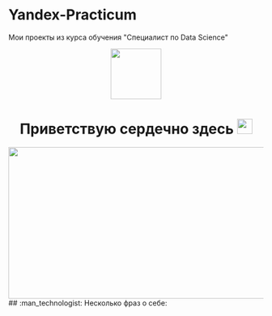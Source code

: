 # Yandex-Practicum
Мои проекты из курса обучения "Специалист по Data Science"
<div id="header" align="center">
  <img src="https://media.giphy.com/media/gjrYDwbjnK8x36xZIO/giphy.gif" width="100"/>
</div>
<div id="badges" align="center">
<img src="https://komarev.com/ghpvc/?username=UsilaDobry&style=flat-square&color=blue" alt=""/>
</div>
<h1 align="center">
  Приветствую сердечно здесь
  <img src="https://media.giphy.com/media/hvRJCLFzcasrR4ia7z/giphy.gif" width="30px"/>
</h1>
<div align="center">
  <img src="https://media.giphy.com/media/dWesBcTLavkZuG35MI/giphy.gif" width="600" height="300"/>
</div>
## :man_technologist: Несколько фраз о себе:
